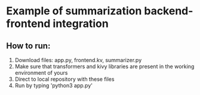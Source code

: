 # Example of summarization backend-frontend integration

## How to run:
1. Download files: app.py, frontend.kv, summarizer.py
2. Make sure that transformers and kivy libraries are present in the working environment of yours
3. Direct to local repository with these files
4. Run by typing 'python3 app.py'
